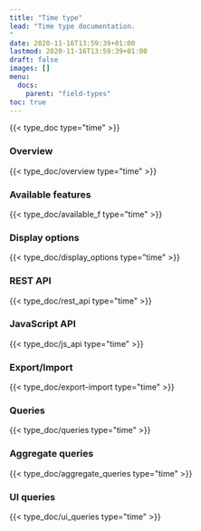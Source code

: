 ```yaml
---
title: "Time type"
lead: "Time type documentation.
"
date: 2020-11-16T13:59:39+01:00
lastmod: 2020-11-16T13:59:39+01:00
draft: false
images: []
menu:
  docs:
    parent: "field-types"
toc: true
---
```


{{< type_doc type="time" >}}

### Overview
{{< type_doc/overview type="time" >}}

### Available features
{{< type_doc/available_f type="time" >}}

### Display options 
{{< type_doc/display_options type="time" >}}

### REST API 
{{< type_doc/rest_api type="time" >}}

### JavaScript API
{{< type_doc/js_api type="time" >}}

### Export/Import
{{< type_doc/export-import type="time" >}}

### Queries 
{{< type_doc/queries type="time" >}}

### Aggregate queries
{{< type_doc/aggregate_queries type="time" >}}

### UI queries
{{< type_doc/ui_queries type="time" >}}